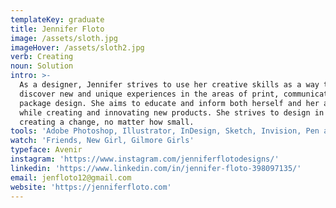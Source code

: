 ```yaml
---
templateKey: graduate
title: Jennifer Floto
image: /assets/sloth.jpg
imageHover: /assets/sloth2.jpg
verb: Creating
noun: Solution
intro: >-
  As a designer, Jennifer strives to use her creative skills as a way to
  discover new and unique experiences in the areas of print, communication, and
  package design. She aims to educate and inform both herself and her audience,
  while creating and innovating new products. She strives to design in hope of
  creating a change, no matter how small.
tools: 'Adobe Photoshop, Illustrator, InDesign, Sketch, Invision, Pen and Paper, Ruler'
watch: 'Friends, New Girl, Gilmore Girls'
typeface: Avenir
instagram: 'https://www.instagram.com/jenniferflotodesigns/'
linkedin: 'https://www.linkedin.com/in/jennifer-floto-398097135/'
email: jenfloto12@gmail.com
website: 'https://jenniferfloto.com'
---
```


